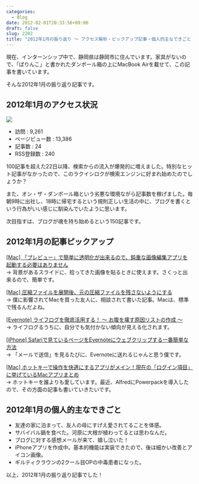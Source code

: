 ```yaml
---
categories:
  - Blog
date: 2012-02-01T20:33:56+09:00
draft: false
slug: 2202
title: "2012年1月の振り返り 〜 アクセス解析・ピックアップ記事・個人的主なできごと 〜"
---
```


現在、インターンシップ中で、静岡県は静岡市に住んでいます。家具がないので、「ぱりんこ」と書かれたダンボール箱の上にMacBook Airを載せて、この記事を書いています。

そんな2012年1月の振り返り記事です。

## 2012年1月のアクセス状況

![](/images/2012/02/2202_1.png)

* 訪問 : 9,261
* ページビュー数 : 13,386
* 記事数 : 24
* RSS登録数 : 240

100記事を超えた22日以降、検索からの流入が爆発的に増えました。特別なヒット記事がなかったので、このラクイシロクが検索エンジンに好まれ始めたのでしょうか？

また、オン・ザ・ダンボール箱という劣悪な環境ながら記事数を稼げました。毎朝9時に出社し、18時に帰宅するという規則正しい生活の中に、ブログを書くという行為がいい感じに馴染んでいたように思います。

次目指すは、ブログが魂を持ち始めるという150記事です。

## 2012年1月の記事ピックアップ

[[Mac] 「プレビュー」で簡単に透明化が出来るので、鈍重な画像編集アプリを起動する必要はありません](http://rakuishi.com/mac/1945/)  
→ 背景があるスライドに、拾ってきた画像を貼るときに使えます。さくっと出来るので、簡単です。

[[Mac] 圧縮ファイルを展開後、元の圧縮ファイルを残さないようにする](http://rakuishi.com/mac/1971/)  
→ 僕に影響されてMacを買った友人に、相談されて書いた記事。Macは、標準で残るんだよね。

[[Evernote] ライフログを徹底活用する！ 〜 お腹を壊す原因リストの作成 〜](http://rakuishi.com/evernote/2042/)  
→ ライフログるうちに、自分でも気付かない傾向が見える化されます。

[[iPhone] Safariで見ているページをEvernoteにウェブクリップする一番簡単な方法](http://rakuishi.com/iphone/2089/)  
→ 「メールで送信」を見るたびに、Evernoteに送れるじゃんと思う僕です。

[[Mac] ホットキーで操作を快適にするアプリがメイン！現在の「ログイン項目」に挙げているMacアプリまとめ](http://rakuishi.com/mac/2140/)  
→ ホットキーを誰よりも愛しています。最近、AlfredにPowerpackを導入したので、その方面の記事も書いていきたいです。

## 2012年1月の個人的主なできごと

* 友達の家に泊まって、友人の母にすげえ愛されてることを体感。
* サバイバル鍋を食べた。河原に大根が植わってるとは思わなんだ。
* ブログに対する感想メールが来て、嬉し泣いた！
* iPhoneアプリを作成中。基本的機能は実装できたので、後は細かい改善とアイコン画像。
* ギルティクラウンの2クール目OPの中毒患者になった。

以上、2012年1月の振り返り記事でした！
